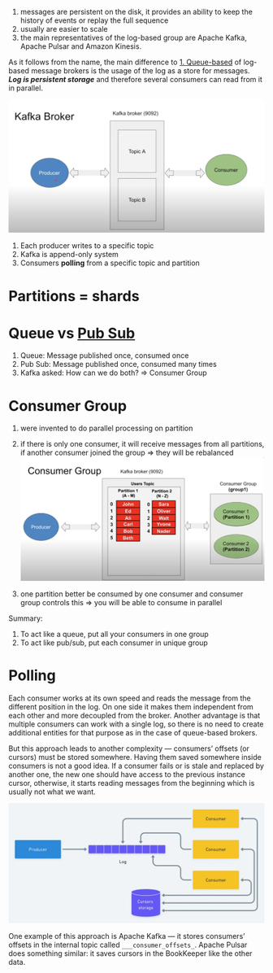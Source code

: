 1. messages are persistent on the disk, it provides an ability to keep the history of events or replay the full sequence
2. usually are easier to scale
3. the main representatives of the log-based group are Apache Kafka, Apache Pulsar and Amazon Kinesis.

As it follows from the name, the main difference to [1. Queue-based](1.%20Queue-based.md) of log-based message brokers is the usage of the log as a store for messages. ***Log is persistent storage*** and therefore several consumers can read from it in parallel.

![Pasted image 20231205214546](../../_Attachments/Pasted%20image%2020231205214546.png)

1. Each producer writes to a specific topic
2. Kafka is append-only system
3. Consumers **polling** from a specific topic and partition 
# Partitions = shards

# Queue vs [Pub Sub](Pub%20Sub)

1. Queue: Message published once, consumed once
2. Pub Sub: Message published once, consumed many times
3. Kafka asked: How can we do both? => Consumer Group
# Consumer Group

1. were invented to do parallel processing on partition
2. if there is only one consumer, it will receive messages from all partitions, if another consumer joined the group => they will be rebalanced
![Pasted image 20231205215956](../../_Attachments/Pasted%20image%2020231205215956.png)

3. one partition better be consumed by one consumer and consumer group controls this => you will be able to consume in parallel

Summary:
1. To act like a queue, put all your consumers in one group
2. To act like pub/sub, put each consumer in unique group

# Polling

Each consumer works at its own speed and reads the message from the different position in the log. On one side it makes them independent from each other and more decoupled from the broker. Another advantage is that multiple consumers can work with a single log, so there is no need to create additional entities for that purpose as in the case of queue-based brokers.

But this approach leads to another complexity — consumers’ offsets (or cursors) must be stored somewhere. Having them saved somewhere inside consumers is not a good idea. If a consumer fails or is stale and replaced by another one, the new one should have access to the previous instance cursor, otherwise, it starts reading messages from the beginning which is usually not what we want.

![Pasted image 20231205132650](../../_Attachments/Pasted%20image%2020231205132650.png)

One example of this approach is Apache Kafka — it stores consumers’ offsets in the internal topic called `___consumer_offsets_`. Apache Pulsar does something similar: it saves cursors in the BookKeeper like the other data.


